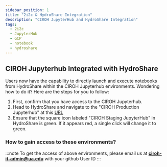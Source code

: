 ```yaml
---
sidebar_position: 1
title: "2i2c & HydroShare Integration"
description: "CIROH JupyterHub and HydroShare Integration"
tags:
  - 2i2c
  - JupyterHub
  - GCP
  - notebook
  - hydroshare
---
```


## CIROH Jupyterhub Integrated with HydroShare

Users now have the capability to directly launch and execute notebooks from HydroShare within the CIROH Jupyterhub environments. Wondering how to do it? Here are the steps for you to follow:

1. First, confirm that you have access to the CIROH Jupyterhub.
2. Head to HydroShare and navigate to the "CIROH Production Jupyterhub" at this [URL](https://www.hydroshare.org/resource/2dd1ac86e8854d4fb9fe5fbafaec2b98/)
3. Ensure that the square icon labeled "CIROH Staging JupyterHub" in HydroShare is green. If it appears red, a single click will change it to green.

### How to gain access to these environments?
:::note
To get the access of above environments, please email us at **ciroh-it-admin@ua.edu** with your github User ID
:::

